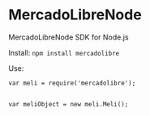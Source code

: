 MercadoLibreNode
================

MercadoLibreNode SDK for Node.js

Install:
`npm install mercadolibre`

Use:
```
var meli = require('mercadolibre');


var meliObject = new meli.Meli();
```